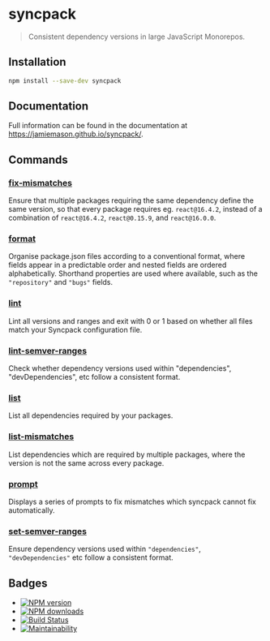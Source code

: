 # syncpack

> Consistent dependency versions in large JavaScript Monorepos.

## Installation

```bash
npm install --save-dev syncpack
```

## Documentation

Full information can be found in the documentation at https://jamiemason.github.io/syncpack/.

## Commands

### [fix-mismatches](https://jamiemason.github.io/syncpack/fix-mismatches)

Ensure that multiple packages requiring the same dependency define the same version, so that every
package requires eg. `react@16.4.2`, instead of a combination of `react@16.4.2`, `react@0.15.9`, and
`react@16.0.0`.

### [format](https://jamiemason.github.io/syncpack/format)

Organise package.json files according to a conventional format, where fields appear in a predictable
order and nested fields are ordered alphabetically. Shorthand properties are used where available,
such as the `"repository"` and `"bugs"` fields.

### [lint](https://jamiemason.github.io/syncpack/lint)

Lint all versions and ranges and exit with 0 or 1 based on whether all files match your Syncpack
configuration file.

### [lint-semver-ranges](https://jamiemason.github.io/syncpack/lint-semver-ranges)

Check whether dependency versions used within "dependencies", "devDependencies", etc follow a
consistent format.

### [list](https://jamiemason.github.io/syncpack/list)

List all dependencies required by your packages.

### [list-mismatches](https://jamiemason.github.io/syncpack/list-mismatches)

List dependencies which are required by multiple packages, where the version is not the same across
every package.

### [prompt](https://jamiemason.github.io/syncpack/prompt)

Displays a series of prompts to fix mismatches which syncpack cannot fix automatically.

### [set-semver-ranges](https://jamiemason.github.io/syncpack/set-semver-ranges)

Ensure dependency versions used within `"dependencies"`, `"devDependencies"` etc follow a consistent
format.

## Badges

- [![NPM version](http://img.shields.io/npm/v/syncpack.svg?style=flat-square)](https://www.npmjs.com/package/syncpack)
- [![NPM downloads](http://img.shields.io/npm/dm/syncpack.svg?style=flat-square)](https://www.npmjs.com/package/syncpack)
- [![Build Status](https://img.shields.io/github/actions/workflow/status/JamieMason/syncpack/ci.yaml?branch=master)](https://github.com/JamieMason/syncpack/actions)
- [![Maintainability](https://api.codeclimate.com/v1/badges/516439365fdd0e3c6526/maintainability)](https://codeclimate.com/github/JamieMason/syncpack/maintainability)
